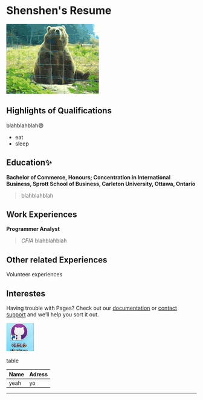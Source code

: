 # Shenshen's Resume
![hello](hello.gif)

## Highlights of Qualifications
blahblahblah:smile:
- eat
- sleep

## Education:sparkles: 
**Bachelor of Commerce, Honours; Concentration in International Business, Sprott School of Business, Carleton University, Ottawa, Ontario**
> blahblahblah

## Work Experiences
**Programmer Analyst**
> *CFIA*
> blahblahblah

## Other related Experiences
Volunteer experiences
## Interestes

Having trouble with Pages? Check out our [documentation](https://help.github.com/categories/github-pages-basics/) or [contact support](https://github.com/contact) and we’ll help you sort it out.


![pictures](samplepicture.png)


table

|Name         | Adress|
|-------------|-------|
|yeah         |  yo   |



---
